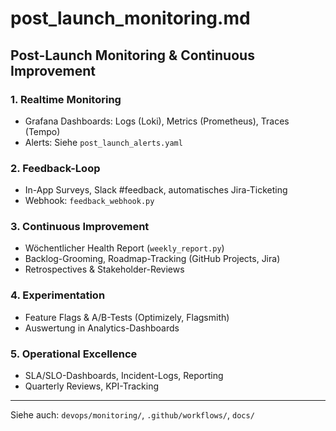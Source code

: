 # post_launch_monitoring.md

## Post-Launch Monitoring & Continuous Improvement

### 1. Realtime Monitoring
- Grafana Dashboards: Logs (Loki), Metrics (Prometheus), Traces (Tempo)
- Alerts: Siehe `post_launch_alerts.yaml`

### 2. Feedback-Loop
- In-App Surveys, Slack #feedback, automatisches Jira-Ticketing
- Webhook: `feedback_webhook.py`

### 3. Continuous Improvement
- Wöchentlicher Health Report (`weekly_report.py`)
- Backlog-Grooming, Roadmap-Tracking (GitHub Projects, Jira)
- Retrospectives & Stakeholder-Reviews

### 4. Experimentation
- Feature Flags & A/B-Tests (Optimizely, Flagsmith)
- Auswertung in Analytics-Dashboards

### 5. Operational Excellence
- SLA/SLO-Dashboards, Incident-Logs, Reporting
- Quarterly Reviews, KPI-Tracking

---

Siehe auch: `devops/monitoring/`, `.github/workflows/`, `docs/`
